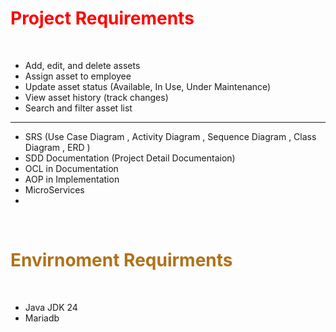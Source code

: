 # <span style="color:red">Project Requirements</span>
<br>

- Add, edit, and delete assets
- Assign asset to employee
- Update asset status (Available, In Use, Under Maintenance)
- View asset history (track changes)
- Search and filter asset list
<hr>

- SRS (Use Case Diagram , Activity Diagram , Sequence Diagram , Class Diagram , ERD )
- SDD Documentation (Project Detail Documentaion)
- OCL in Documentation
- AOP in Implementation
- MicroServices
- 
<br>

# <span style="color:#b07219">Envirnoment Requirments</span>

<br>

- Java JDK 24
- Mariadb
